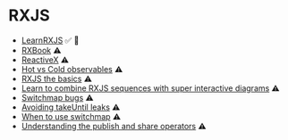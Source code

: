 # RXJS

* [LearnRXJS](https://www.learnrxjs.io/) ✅ 💙
* [RXBook](https://xgrommx.github.io/rx-book/index.html) ⚠️
* [ReactiveX](http://reactivex.io/) ⚠️
* [Hot vs Cold observables](https://medium.com/@benlesh/hot-vs-cold-observables-f8094ed53339) ⚠️
* [RXJS the basics](https://brianflove.com/2018/03/04/rxjs-the-basics/) ⚠️
* [Learn to combine RXJS sequences with super interactive diagrams](https://blog.angularindepth.com/learn-to-combine-rxjs-sequences-with-super-intuitive-interactive-diagrams-20fce8e6511) ⚠️
* [Switchmap bugs](https://blog.angularindepth.com/switchmap-bugs-b6de69155524) ⚠️
* [Avoiding takeUntil leaks](https://blog.angularindepth.com/rxjs-avoiding-takeuntil-leaks-fb5182d047ef) ⚠️
* [When to use switchmap](https://blog.angularindepth.com/when-to-use-switchmap-dfe84ac5a1ff) ⚠️
* [Understanding the publish and share operators](https://blog.angularindepth.com/rxjs-understanding-the-publish-and-share-operators-16ea2f446635) ⚠️

